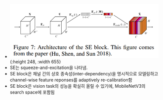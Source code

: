 - ![image.png](../assets/image_1669610136962_0.png){:height 248, :width 655}
- SE는 squeeze-and-excitation을 나타냄.
- SE block은 채널 간의 상호 종속성(inter-dependency)을 명시적으로 모델링하고 channel-wise feature reponses를 adaptively re-calibration함
- SE block은 vision task의 성능을 확실히 올릴 수 있기에, MobileNetV3의 search space에 포함됨